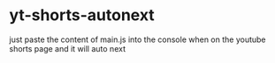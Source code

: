 # yt-shorts-autonext

just paste the content of main.js into the console when on the youtube shorts page and it will auto next
